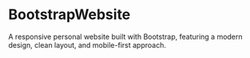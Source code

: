 # BootstrapWebsite
A responsive personal website built with Bootstrap, featuring a modern design, clean layout, and mobile-first approach.
